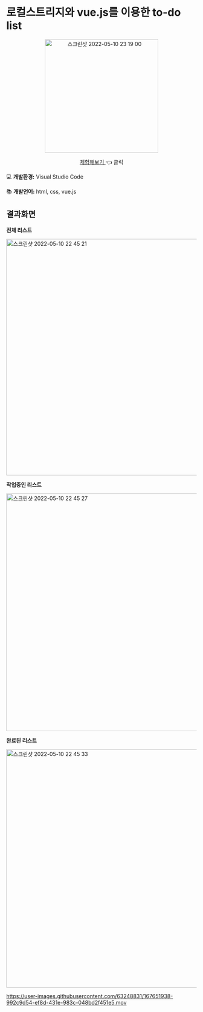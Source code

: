 # 로컬스트리지와 vue.js를 이용한 to-do list

<div align="center">
	<img width="300px" alt="스크린샷 2022-05-10 23 19 00" src="https://user-images.githubusercontent.com/63248831/167651285-b584e9e6-00c3-4e5d-84c0-662444ce538f.png">
  <p>
    	<a href="https://jiwon0297.github.io/todolist/index.html" target="_blank">체험해보기 </a> 👈 클릭
  </p>
 </div>
 
💻 **개발환경:** Visual Studio Code

📚 **개발언어:** html, css, vue.js

## 결과화면
**전체 리스트**

<img width="625" alt="스크린샷 2022-05-10 22 45 21" src="https://user-images.githubusercontent.com/63248831/167651516-7d44756e-1fec-497c-930d-575334528b2d.png">

<br>

**작업중인 리스트**

<img width="628" alt="스크린샷 2022-05-10 22 45 27" src="https://user-images.githubusercontent.com/63248831/167651537-168c197a-bc13-4d06-af8d-ebc817665e55.png">

<br>

**완료된 리스트**

<img width="630" alt="스크린샷 2022-05-10 22 45 33" src="https://user-images.githubusercontent.com/63248831/167651750-c9af588c-dc25-48cf-b60e-b358b37e85d2.png">




https://user-images.githubusercontent.com/63248831/167651938-992c9d54-ef8d-431e-983c-048bd2f451e5.mov


